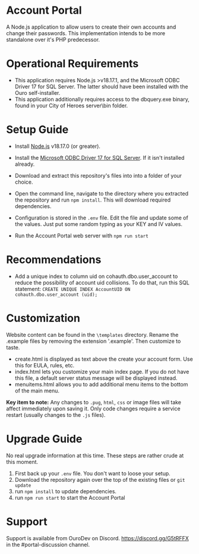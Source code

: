 # Account Portal

A Node.js application to allow users to create their own accounts and change their passwords.
This implementation intends to be more standalone over it's PHP predecessor.

# Operational Requirements

* This application requires Node.js >v18.17.1, and the Microsoft ODBC Driver 17 for SQL Server. The latter should have been installed with the Ouro self-installer.
* This application additionally requires access to the dbquery.exe binary, found in your City of Heroes server\bin folder.

# Setup Guide

* Install [Node.js](https://nodejs.org/en/download/prebuilt-installer) v18.17.0 (or greater).

* Install the [Microsoft ODBC Driver 17 for SQL Server](https://go.microsoft.com/fwlink/?linkid=2266337). If it isn't installed already.

* Download and extract this repository's files into into a folder of your choice.

* Open the command line, navigate to the directory where you extracted the repository and run `npm install`. This will download required dependencies.

* Configuration is stored in the `.env` file. Edit the file and update some of the values. Just put some random typing as your KEY and IV values.

* Run the Account Portal web server with `npm run start`

# Recommendations

* Add a unique index to column uid on cohauth.dbo.user_account to reduce the possibility of account uid collisions. To do that, run this SQL statement: ```CREATE UNIQUE INDEX AccountUID ON cohauth.dbo.user_account (uid);```

# Customization

Website content can be found in the `\templates` directory. Rename the .example files by removing the extension '.example'. Then customize to taste.

* create.html is displayed as text above the create your account form. Use this for EULA, rules, etc.
* index.html lets you customize your main index page. If you do not have this file, a default server status message will be displayed instead.
* menuitems.html allows you to add additional menu items to the bottom of the main menu.

**Key item to note:** Any changes to `.pug`, `html`, `css` or image files will take affect immediately upon saving it. Only code changes require a service restart (usually changes to the `.js` files).

# Upgrade Guide

No real upgrade information at this time. These steps are rather crude at this moment.

1. First back up your `.env` file. You don't want to loose your setup.
2. Download the repository again over the top of the existing files or `git update`
3. run `npm install` to update dependencies.
4. run `npm run start` to start the Account Portal

# Support

Support is available from OuroDev on Discord. https://discord.gg/G5tRFFX in the #portal-discussion channel.
